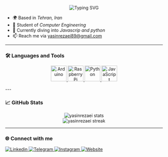 <p align="center">
  <img src="https://readme-typing-svg.demolab.com?font=Fira+Code&size=28&duration=3000&pause=1000&color=00FF00&center=true&vCenter=true&width=435&lines=Hi%2C+I'm+Yasin+Rezaei" alt="Typing SVG" />
</p>

- 🌍 Based in *Tehran, Iran*  
- 💼 Student of  *Computer Engineering*  
- 🚀 Currently diving into *Javascrip and python*  
- 📫 Reach me via [yasinrezaei89@gmail.com](mailto:yasinrezaei89@gmail.com)

---

### 🛠 Languages and Tools

<p align="center">
  <a href="https://www.arduino.cc/" target="_blank">
    <img src="https://cdn.jsdelivr.net/gh/devicons/devicon/icons/arduino/arduino-original.svg" width="50" alt="Arduino"/>
  </a>
  <a href="https://www.raspberrypi.com/" target="_blank">
    <img src="https://upload.wikimedia.org/wikipedia/en/c/cb/Raspberry_Pi_Logo.svg" width="50" alt="Raspberry Pi"/>
  </a>
  <a href="https://www.python.org/" target="_blank">
    <img src="https://cdn.jsdelivr.net/gh/devicons/devicon/icons/python/python-original.svg" width="50" alt="Python"/>
  </a>
  <a href="https://developer.mozilla.org/en-US/docs/Web/JavaScript" target="_blank">
    <img src="https://cdn.jsdelivr.net/gh/devicons/devicon/icons/javascript/javascript-original.svg" width="50" alt="JavaScript"/>
  </a>
</p>
---

### 📈 GitHub Stats

<p align="center">
  <img src="https://github-readme-stats.vercel.app/api?username=yasinrezaei&show_icons=true&theme=dark" alt="yasinrezaei stats"/>
  <br />
  <img src="https://github-readme-streak-stats.herokuapp.com/?user=yasinrezaei&theme=dark" alt="yasinrezaei streak"/>
</p>

---

### 🌐 Connect with me

 
<p align="left">
 <a href="https://www.linkedin.com/in/yasin-rezaei" target="_blank">
    <img src="https://img.shields.io/badge/LinkedIn-blue?logo=linkedin&style=for-the-badge" alt="Linkedin"/>
  </a>
  <a href="https://t.me/yasin-rezayee" target="_blank">
    <img src="https://img.shields.io/badge/Telegram-2CA5E0?style=for-the-badge&logo=telegram&logoColor=white" alt="Telegram"/>
  </a>
  <a href="https://instagram.com/yasin_rezayeee" target="_blank">
    <img src="https://img.shields.io/badge/Instagram-E4405F?style=for-the-badge&logo=instagram&logoColor=white" alt="Instagram"/>
  </a>
  <a href="https://yas-web.com" target="_blank">
    <img src="https://img.shields.io/badge/Website-000000?style=for-the-badge&logo=About.me&logoColor=white" alt="Website"/>
  </a>
</p>
